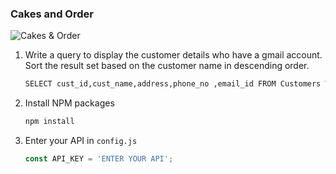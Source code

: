 ### Cakes and Order

![Cakes & Order]()

1. Write a query to display the customer details who have a gmail account. Sort the result set based on the customer name in descending order.
   ```sh
   SELECT cust_id,cust_name,address,phone_no ,email_id FROM Customers WHERE Email_id LIKE '%@gmail.com' ORDER BY cust_name DESC;
   ```
3. Install NPM packages
   ```sh
   npm install
   ```
4. Enter your API in `config.js`
   ```js
   const API_KEY = 'ENTER YOUR API';
   ```
